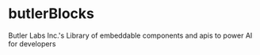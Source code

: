 # butlerBlocks
Butler Labs Inc.'s Library of embeddable components and apis to power AI for developers
